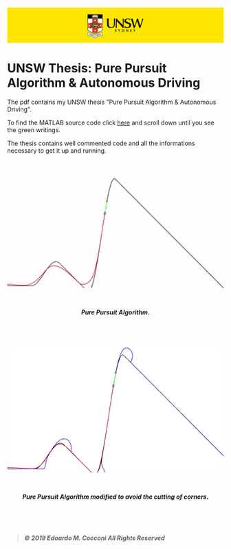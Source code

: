 ![UNSW Banner](Assets/UNSWbanner.png)

# UNSW Thesis: Pure Pursuit Algorithm & Autonomous Driving

The pdf contains my UNSW thesis "Pure Pursuit Algorithm & Autonomous Driving".

To find the MATLAB source code click [here](Pure%20Pursuit%20Algorithm%20%26%20Autonomous%20Driving.pdf) and scroll down until you see the green writings.

The thesis contains well commented code and all the informations necessary to get it up and running.

<br>

<p align="center">
  
  <img width=504 src="Assets/PurePursuit.gif">

<p>

<br>

<p align="center"><b><i>Pure Pursuit Algorithm.<i><b></p>

<br>
<br>

<p align="center">
  
  <img src="Assets/ModifiedPurePursuit.gif">

<p>

<br>

<p align="center"><b><i>Pure Pursuit Algorithm modified to avoid the cutting of corners.<i><b></p>

<br>
<br>
<br>

> *©  2019  Edoardo  M.  Cocconi  All  Rights  Reserved*
